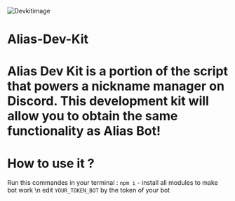 ![Devkitimage](https://media.discordapp.net/attachments/1117130242033733642/1121438539545055433/Alias_Dev_Kit.png)
# Alias-Dev-Kit
# Alias Dev Kit is a portion of the script that powers a nickname manager on Discord. This development kit will allow you to obtain the same functionality as Alias Bot!


# How to use it ?

Run this commandes in your terminal :
`npm i` - install all modules to make bot work \n
edit `YOUR_TOKEN_BOT` by the token of your bot

